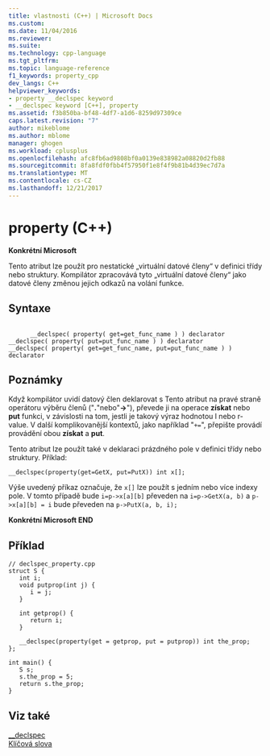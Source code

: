 ```yaml
---
title: vlastnosti (C++) | Microsoft Docs
ms.custom: 
ms.date: 11/04/2016
ms.reviewer: 
ms.suite: 
ms.technology: cpp-language
ms.tgt_pltfrm: 
ms.topic: language-reference
f1_keywords: property_cpp
dev_langs: C++
helpviewer_keywords:
- property __declspec keyword
- __declspec keyword [C++], property
ms.assetid: f3b850ba-bf48-4df7-a1d6-8259d97309ce
caps.latest.revision: "7"
author: mikeblome
ms.author: mblome
manager: ghogen
ms.workload: cplusplus
ms.openlocfilehash: afc8fb6ad9808bf0a0139e838982a08820d2fb88
ms.sourcegitcommit: 8fa8fdf0fbb4f57950f1e8f4f9b81b4d39ec7d7a
ms.translationtype: MT
ms.contentlocale: cs-CZ
ms.lasthandoff: 12/21/2017
---
```

# <a name="property-c"></a>property (C++)
**Konkrétní Microsoft**  
  
 Tento atribut lze použít pro nestatické „virtuální datové členy“ v definici třídy nebo struktury. Kompilátor zpracovává tyto „virtuální datové členy“ jako datové členy změnou jejich odkazů na volání funkce.  
  
## <a name="syntax"></a>Syntaxe  
  
```  
  
      __declspec( property( get=get_func_name ) ) declarator  
__declspec( property( put=put_func_name ) ) declarator  
__declspec( property( get=get_func_name, put=put_func_name ) ) declarator  
```  
  
## <a name="remarks"></a>Poznámky  
 Když kompilátor uvidí datový člen deklarovat s Tento atribut na pravé straně operátoru výběru členů ("**.**"nebo"**->**"), převede ji na operace **získat** nebo **put** funkci, v závislosti na tom, jestli je takový výraz hodnotou l nebo r-value. V další komplikovanější kontextů, jako například "`+=`", přepište provádí provádění obou **získat** a **put**.  
  
 Tento atribut lze použít také v deklaraci prázdného pole v definici třídy nebo struktury. Příklad:  
  
```  
__declspec(property(get=GetX, put=PutX)) int x[];  
```  
  
 Výše uvedený příkaz označuje, že `x[]` lze použít s jedním nebo více indexy pole. V tomto případě bude `i=p->x[a][b]` převeden na `i=p->GetX(a, b)` a `p->x[a][b] = i` bude převeden na `p->PutX(a, b, i);`  
  
 **Konkrétní Microsoft END**  
  
## <a name="example"></a>Příklad  
  
```  
// declspec_property.cpp  
struct S {  
   int i;  
   void putprop(int j) {   
      i = j;  
   }  
  
   int getprop() {  
      return i;  
   }  
  
   __declspec(property(get = getprop, put = putprop)) int the_prop;  
};  
  
int main() {  
   S s;  
   s.the_prop = 5;  
   return s.the_prop;  
}  
```  
  
## <a name="see-also"></a>Viz také  
 [__declspec](../cpp/declspec.md)   
 [Klíčová slova](../cpp/keywords-cpp.md)